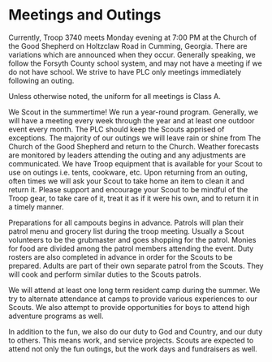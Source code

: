 # Meetings and Outings

Currently, Troop 3740 meets Monday evening at 7:00 PM at the Church of the Good Shepherd on Holtzclaw Road in Cumming, Georgia. There are variations which are announced when they occur. Generally speaking, we follow the Forsyth County school system, and may not have a meeting if we do not have school. We strive to have PLC only meetings immediately following an outing.

Unless otherwise noted, the uniform for all meetings is Class A.

We Scout in the summertime! We run a year-round program. Generally, we will have a meeting every week through the year and at least one outdoor event every month. The PLC should keep the Scouts apprised of exceptions. The majority of our outings we will leave rain or shine from The Church of the Good Shepherd and return to the Church. Weather forecasts are monitored by leaders attending the outing and any adjustments are communicated. We have Troop equipment that is available for your  Scout to use on outings i.e. tents, cookware, etc. Upon returning from an outing, often times we will ask  your Scout to take home an item to clean it and return it. Please support and encourage your Scout to be  mindful of the Troop gear, to take care of it, treat it as if it were his own, and to return it in a timely  manner.

Preparations for all campouts begins in advance. Patrols will plan their patrol menu and grocery list during the troop meeting. Usually a Scout volunteers to be the grubmaster and goes shopping for the patrol. Monies for food are divided among the patrol members attending the event. Duty rosters are also completed in advance in order for the Scouts to be prepared. Adults are part of their own separate patrol from the Scouts. They will cook and perform similar duties to the Scouts patrols.

We will attend at least one long term resident camp during the summer. We try to alternate attendance at camps to provide various experiences to our Scouts. We also attempt to provide opportunities for boys to  attend high adventure programs as well.

In addition to the fun, we also do our duty to God and Country, and our duty to others. This means work, and service projects. Scouts are expected to attend not only the fun outings, but the work days and fundraisers as well.
